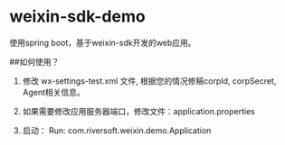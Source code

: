 # weixin-sdk-demo

使用spring boot，基于weixin-sdk开发的web应用。

##如何使用？


1. 修改 wx-settings-test.xml 文件, 根据您的情况修稿corpId, corpSecret, Agent相关信息。

2. 如果需要修改应用服务器端口，修改文件：application.properties

3. 启动： Run:  com.riversoft.weixin.demo.Application



